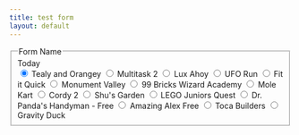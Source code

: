 ```yaml
---
title: test form
layout: default
---
```

<form class="form-horizontal">
<fieldset>

<!-- Form Name -->
<legend>Form Name</legend>

<!-- Multiple Radios (inline) -->
<div class="form-group">
  <label class="col-md-4 control-label" for="radios - game">Today</label>
  <div class="col-md-4"> 
    <label class="radio-inline" for="radios - game-0">
      <input type="radio" name="radios - game" id="radios - game-0" value="Tealy and Orangey" checked="checked">
      Tealy and Orangey
    </label> 
    <label class="radio-inline" for="radios - game-1">
      <input type="radio" name="radios - game" id="radios - game-1" value="Multitask 2">
      Multitask 2
    </label> 
    <label class="radio-inline" for="radios - game-2">
      <input type="radio" name="radios - game" id="radios - game-2" value="Lux Ahoy">
      Lux Ahoy
    </label> 
    <label class="radio-inline" for="radios - game-3">
      <input type="radio" name="radios - game" id="radios - game-3" value="UFO Run">
      UFO Run
    </label> 
    <label class="radio-inline" for="radios - game-4">
      <input type="radio" name="radios - game" id="radios - game-4" value="Fit it Quick">
      Fit it Quick
    </label> 
    <label class="radio-inline" for="radios - game-5">
      <input type="radio" name="radios - game" id="radios - game-5" value="Monument Valley">
      Monument Valley
    </label> 
    <label class="radio-inline" for="radios - game-6">
      <input type="radio" name="radios - game" id="radios - game-6" value="99 Bricks Wizard Academy">
      99 Bricks Wizard Academy
    </label> 
    <label class="radio-inline" for="radios - game-7">
      <input type="radio" name="radios - game" id="radios - game-7" value="Mole Kart">
      Mole Kart
    </label> 
    <label class="radio-inline" for="radios - game-8">
      <input type="radio" name="radios - game" id="radios - game-8" value="Cordy 2">
      Cordy 2
    </label> 
    <label class="radio-inline" for="radios - game-9">
      <input type="radio" name="radios - game" id="radios - game-9" value="Shu's Garden">
      Shu's Garden
    </label> 
    <label class="radio-inline" for="radios - game-10">
      <input type="radio" name="radios - game" id="radios - game-10" value="LEGO Juniors Quest">
      LEGO Juniors Quest
    </label> 
    <label class="radio-inline" for="radios - game-11">
      <input type="radio" name="radios - game" id="radios - game-11" value="Dr. Panda's Handyman - Free">
      Dr. Panda's Handyman - Free
    </label> 
    <label class="radio-inline" for="radios - game-12">
      <input type="radio" name="radios - game" id="radios - game-12" value="Amazing Alex Free">
      Amazing Alex Free
    </label> 
    <label class="radio-inline" for="radios - game-13">
      <input type="radio" name="radios - game" id="radios - game-13" value="Toca Builders">
      Toca Builders
    </label> 
    <label class="radio-inline" for="radios - game-14">
      <input type="radio" name="radios - game" id="radios - game-14" value="Gravity Duck">
      Gravity Duck
    </label>
  </div>
</div>

</fieldset>
</form>
